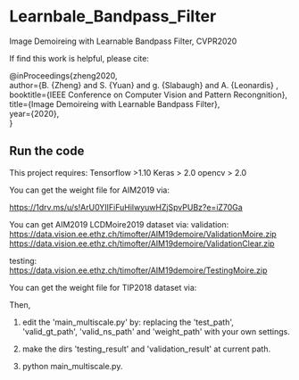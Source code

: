 # Learnbale_Bandpass_Filter
Image Demoireing with Learnable Bandpass Filter, CVPR2020

If find this work is helpful, please cite:

@inProceedings{zheng2020,  
author={B. {Zheng} and S. {Yuan} and g. {Slabaugh} and A. {Leonardis} ,  
booktitle={IEEE Conference on Computer Vision and Pattern Recongnition},  
title={Image Demoireing with Learnable Bandpass Filter},  
year={2020},  
}

## Run the code
This project requires:
Tensorflow >1.10
Keras > 2.0
opencv > 2.0

You can get the weight file for AIM2019 via:

https://1drv.ms/u/s!ArU0YIIFiFuHilwyuwHZjSpvPUBz?e=iZ70Ga

You can get AIM2019 LCDMoire2019 dataset via:
validation: 
https://data.vision.ee.ethz.ch/timofter/AIM19demoire/ValidationMoire.zip
https://data.vision.ee.ethz.ch/timofter/AIM19demoire/ValidationClear.zip

testing:
https://data.vision.ee.ethz.ch/timofter/AIM19demoire/TestingMoire.zip

You can get the weight file for TIP2018 dataset via:


Then, 
1. edit the 'main_multiscale.py' by:
replacing the 'test_path', 'valid_gt_path', 'valid_ns_path' and 'weight_path' with your own settings.

2. make the dirs 'testing_result' and 'validation_result' at current path.

3. python main_multiscale.py.

